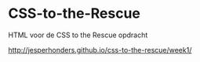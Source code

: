 # CSS-to-the-Rescue
HTML voor de CSS to the Rescue opdracht

http://jesperhonders.github.io/css-to-the-rescue/week1/
